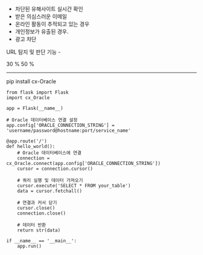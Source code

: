 
- 차단된 유해사이트 실시간 확인
- 받은 의심스러운 이메일
- 온라인 활동이 추적되고 있는 경우
- 개인정보가 유출된 경우.
- 광고 차단



URL 탐지 및 판단 기능 - 


30 %
50 % 

---

pip install cx-Oracle

```
from flask import Flask
import cx_Oracle

app = Flask(__name__)

# Oracle 데이터베이스 연결 설정
app.config['ORACLE_CONNECTION_STRING'] = 'username/password@hostname:port/service_name'

@app.route('/')
def hello_world():
    # Oracle 데이터베이스에 연결
    connection = cx_Oracle.connect(app.config['ORACLE_CONNECTION_STRING'])
    cursor = connection.cursor()

    # 쿼리 실행 및 데이터 가져오기
    cursor.execute('SELECT * FROM your_table')
    data = cursor.fetchall()

    # 연결과 커서 닫기
    cursor.close()
    connection.close()

    # 데이터 반환
    return str(data)

if __name__ == '__main__':
    app.run()

```